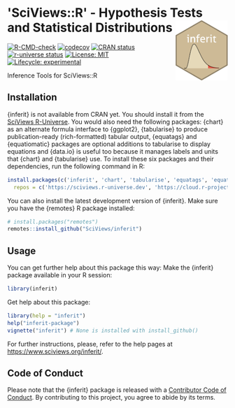 # 'SciViews::R' - Hypothesis Tests and Statistical Distributions <a href='https://www.sciviews.org/inferit'><img src='man/figures/logo.png' align='right' height='138'/></a>

<!-- badges: start -->
[![R-CMD-check](https://github.com/SciViews/inferit/actions/workflows/R-CMD-check.yaml/badge.svg)](https://github.com/SciViews/inferit/actions/workflows/R-CMD-check.yaml)
[![codecov](https://codecov.io/gh/SciViews/inferit/branch/main/graph/badge.svg)](https://codecov.io/gh/SciViews/inferit?branch=main)
[![CRAN status](https://www.r-pkg.org/badges/version/inferit)](https://cran.r-project.org/package=inferit) [![r-universe status](https://sciviews.r-universe.dev/badges/inferit)](https://sciviews.r-universe.dev/inferit) [![License: MIT](https://img.shields.io/badge/License-MIT-yellow.svg)](https://opensource.org/licenses/MIT) [![Lifecycle: experimental](https://img.shields.io/badge/lifecycle-experimental-orange.svg)](https://lifecycle.r-lib.org/articles/stages.html#experimental)
<!-- badges: end -->

Inference Tools for SciViews::R

## Installation

{inferit} is not available from CRAN yet. You should install it from the [SciViews R-Universe](https://sciviews.r-universe.dev). You would also need the following packages: {chart} as an alternate formula interface to {ggplot2}, {tabularise} to produce publication-ready (rich-formatted) tabular output, {equatags} and {equatiomatic} packages are optional additions to tabularise to display equations and {data.io} is useful too because it manages labels and units that {chart} and {tabularise} use. To install these six packages and their dependencies, run the following command in R:

``` r
install.packages(c('inferit', 'chart', 'tabularise', 'equatags', 'equatiomatic', 'data.io'),
  repos = c('https://sciviews.r-universe.dev', 'https://cloud.r-project.org'))
```

You can also install the latest development version of {inferit}. Make sure you have the {remotes} R package installed:

``` r
# install.packages("remotes")
remotes::install_github("SciViews/inferit")
```

## Usage

You can get further help about this package this way: Make the {inferit} package available in your R session:

``` r
library(inferit)
```

Get help about this package:

``` r
library(help = "inferit")
help("inferit-package")
vignette("inferit") # None is installed with install_github()
```

For further instructions, please, refer to the help pages at <https://www.sciviews.org/inferit/>.

## Code of Conduct

Please note that the {inferit} package is released with a [Contributor Code of Conduct](https://contributor-covenant.org/version/2/1/CODE_OF_CONDUCT.html). By contributing to this project, you agree to abide by its terms.
